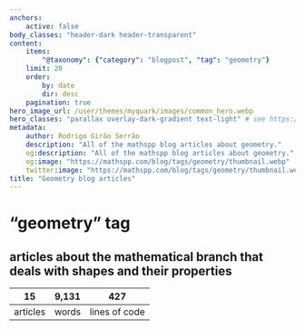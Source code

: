 ```yaml
---
anchors:
    active: false
body_classes: "header-dark header-transparent"
content:
    items:
        "@taxonomy": {"category": "blogpost", "tag": "geometry"}
    limit: 20
    order:
        by: date
        dir: desc
    pagination: true
hero_image_url: /user/themes/myquark/images/common_hero.webp
hero_classes: "parallax overlay-dark-gradient text-light" # see https://demo.getgrav.org/blog-skeleton/blog/hero-classes
metadata:
    author: Rodrigo Girão Serrão
    description: "All of the mathspp blog articles about geometry."
    og:description: "All of the mathspp blog articles about geometry."
    og:image: "https://mathspp.com/blog/tags/geometry/thumbnail.webp"
    twitter:image: "https://mathspp.com/blog/tags/geometry/thumbnail.webp"
title: "Geometry blog articles"
---
```


# “geometry” tag


## articles about the mathematical branch that deals with shapes and their properties



<table class="stats-table">
    <thead>
        <tr>
            <th style="text-align: center;">15</th>
            <th style="text-align: center;">9,131</th>
            <th style="text-align: center;">427</th>
        </tr>
    </thead>
    <tbody>
        <tr>
            <td style="text-align: center;">articles</td>
            <td style="text-align: center;">words</td>
            <td style="text-align: center;">lines of code</td>
        </tr>
    </tbody>
</table>